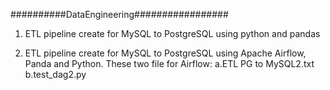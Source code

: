 ##########DataEngineering#################
1. ETL pipeline create for MySQL to PostgreSQL using python and pandas

2. ETL pipeline create for MySQL to PostgreSQL using Apache Airflow, Panda and Python. These two file for Airflow:
 a.ETL PG to MySQL2.txt 
 b.test_dag2.py
 
